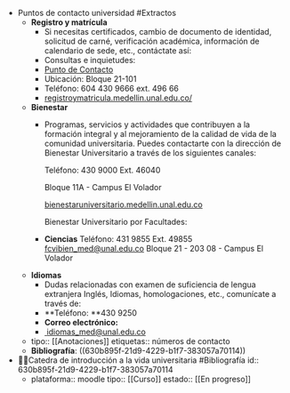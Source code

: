 - Puntos de contacto universidad #Extractos
	- **Registro y matrícula**
		- Si necesitas certificados, cambio de documento de identidad, solicitud de carné, verificación académica, información de calendario de sede, etc., contáctate así:
		- Consultas e inquietudes:
		- [Punto de Contacto](https://docs.google.com/forms/d/e/1FAIpQLSdpjdBuR2-PV8GMJ3W0M-udFq1BXoGJNQ_NFaJG1NzpY8pkJA/viewform)
		- Ubicación: Bloque 21-101
		- Teléfono: 604 430 9666 ext. 496 66
		- [registroymatricula.medellin.unal.edu.co/](https://registroymatricula.medellin.unal.edu.co/)
	- **Bienestar**
		- Programas, servicios y actividades que contribuyen a la formación integral y al mejoramiento de la calidad de vida de la comunidad universitaria. Puedes contactarte con la dirección de Bienestar Universitario a través de los siguientes canales:
		  
		  Teléfono: 430 9000 Ext. 46040 
		  
		  Bloque 11A - Campus El Volador
		  
		  [bienestaruniversitario.medellin.unal.edu.co](https://bienestaruniversitario.medellin.unal.edu.co/)
		  
		  Bienestar Universitario por Facultades:
		- **Ciencias**
		  Teléfono: 431 9855 Ext. 49855
		  [fcvibien_med@unal.edu.co](mailto:fcvibien_med@unal.edu.co)
		  Bloque 21 - 203 08 - Campus El Volador
	- **Idiomas**
		- Dudas relacionadas con examen de suficiencia de lengua extranjera Inglés, Idiomas, homologaciones, etc., comunícate a través de:
		- **Teléfono: **430 9250
		- **Correo electrónico:**
		- [ idiomas_med@unal.edu.co](mailto:idiomas_med@unal.edu.co)
	- tipo:: [[Anotaciones]]
	  etiquetas:: números de contacto
	- **Bibliografía**: ((630b895f-21d9-4229-b1f7-383057a70114))
- 👨‍🏫Catedra de introducción a la vida universitaria #Bibliografía
  id:: 630b895f-21d9-4229-b1f7-383057a70114
	- plataforma:: moodle
	  tipo:: [[Curso]]
	  estado::  [[En progreso]]